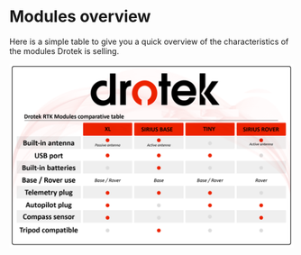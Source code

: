 # Modules overview

Here is a simple table to give you a quick overview of the characteristics of the modules Drotek is selling.

![](../.gitbook/assets/table.png)

